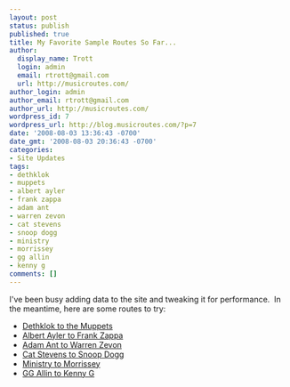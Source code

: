 ```yaml
---
layout: post
status: publish
published: true
title: My Favorite Sample Routes So Far...
author:
  display_name: Trott
  login: admin
  email: rtrott@gmail.com
  url: http://musicroutes.com/
author_login: admin
author_email: rtrott@gmail.com
author_url: http://musicroutes.com/
wordpress_id: 7
wordpress_url: http://blog.musicroutes.com/?p=7
date: '2008-08-03 13:36:43 -0700'
date_gmt: '2008-08-03 20:36:43 -0700'
categories:
- Site Updates
tags:
- dethklok
- muppets
- albert ayler
- frank zappa
- adam ant
- warren zevon
- cat stevens
- snoop dogg
- ministry
- morrissey
- gg allin
- kenny g
comments: []
---
```

<p>I've been busy adding data to the site and tweaking it for performance.  In the meantime, here are some routes to try:</p>
<ul>
<li><a href="http://musicroutes.com/route.php?musicianName=Dethklok&amp;musicianName2=The Muppets">Dethklok to the Muppets</a></li>
<li><a href="http://musicroutes.com/route.php?musicianName=Albert+Ayler&amp;musicianName2=Frank+Zappa">Albert Ayler to Frank Zappa</a></li>
<li><a href="http://musicroutes.com/route.php?musicianName=Adam+Ant&amp;musicianName2=Warren+Zevon">Adam Ant to Warren Zevon</a></li>
<li><a href="http://musicroutes.com/route.php?musicianName=Cat+Stevens&musicianName2=Snoop+Dogg">Cat Stevens to Snoop Dogg</a></li>
<li><a href="http://musicroutes.com/route.php?musicianName=Ministry&amp;musicianName2=Morrissey">Ministry to Morrissey</a></li>
<li><a href="http://musicroutes.com/route.php?route=11d283f62fa13bb685281e05f58f23b4">GG Allin to Kenny G</a></li>
</ul>
